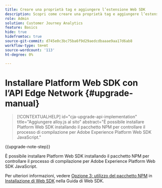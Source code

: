 ```yaml
---
title: Creare una proprietà tag e aggiungere l’estensione Web SDK
description: Scopri come creare una proprietà tag e aggiungere l’estensione Web SDK
role: Admin
solution: Customer Journey Analytics
feature: Basics
hide: true
hidefromtoc: true
source-git-commit: d745e0c3bc75ba6f9d29aedcdbaaae9aa17d6ab8
workflow-type: tm+mt
source-wordcount: '113'
ht-degree: 0%

---
```


# Installare Platform Web SDK con l’API Edge Network {#upgrade-manual}

<!-- markdownlint-disable MD034 -->

>[!CONTEXTUALHELP]
>id="cja-upgrade-api-implementation"
>title="Aggiungere alloy.js al sito"
>abstract="È possibile installare Platform Web SDK installando il pacchetto NPM per controllare il processo di compilazione per Adobe Experience Platform Web SDK JavaScript."

<!-- markdownlint-enable MD034 -->

{{upgrade-note-step}}

È possibile installare Platform Web SDK installando il pacchetto NPM per controllare il processo di compilazione per Adobe Experience Platform Web SDK JavaScript.

Per ulteriori informazioni, vedere [Opzione 3: utilizzo del pacchetto NPM](https://experienceleague.adobe.com/en/docs/experience-platform/edge/fundamentals/installing-the-sdk#option-3-using-the-npm-package) in [Installazione di Web SDK](https://experienceleague.adobe.com/en/docs/experience-platform/edge/fundamentals/installing-the-sdk) nella Guida di Web SDK.

